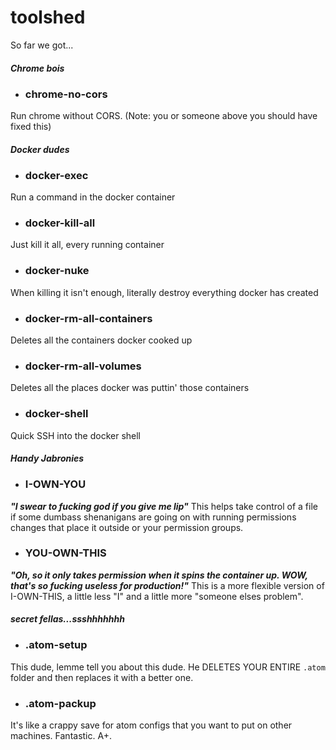 # toolshed

So far we got...

##### _Chrome bois_
* ### chrome-no-cors
Run chrome without CORS.
(Note: you or someone above you should have fixed this)

#### _Docker dudes_
* ### docker-exec
Run a command in the docker container
* ### docker-kill-all
Just kill it all, every running container
* ### docker-nuke
When killing it isn't enough, literally destroy everything docker has created
* ### docker-rm-all-containers
Deletes all the containers docker cooked up
* ### docker-rm-all-volumes
Deletes all the places docker was puttin' those containers
* ### docker-shell
Quick SSH into the docker shell

#### _Handy Jabronies_
* ### I-OWN-YOU
**_"I swear to fucking god if you give me lip"_**
This helps take control of a file if some dumbass shenanigans are going
on with running permissions changes that place it outside or your
permission groups.
* ### YOU-OWN-THIS
**_"Oh, so it only takes permission when it spins the container up.
WOW, that's so fucking useless for production!"_** This is a more
flexible version of I-OWN-THIS, a little less "I" and a little more
"someone elses problem".

#### _secret fellas...ssshhhhhhh_
* ### .atom-setup
This dude, lemme tell you about this dude. He DELETES YOUR ENTIRE ```.atom``` folder and then replaces it with a better one.
* ### .atom-packup
It's like a crappy save for atom configs that you want to put on other machines. Fantastic. A+.
